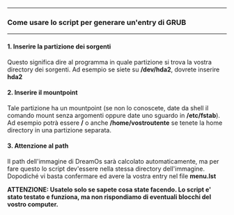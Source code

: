 * * *
### Come usare lo script per generare un'entry di GRUB #
* * *

#### 1. Inserire la partizione dei sorgenti
Questo significa dire al programma in quale partizione si trova la vostra directory dei sorgenti.
Ad esempio se siete su **/dev/hda2**, dovrete inserire **hda2**

#### 2. Inserire il mountpoint
Tale partizione ha un mountpoint (se non lo conoscete, date da shell il comando mount senza argomenti oppure date uno sguardo in **/etc/fstab**). Ad esempio potrà essere **/** o anche **/home/vostroutente** se tenete la home directory in una partizione separata.

#### 3. Attenzione al path
Il path dell'immagine di DreamOs sarà calcolato automaticamente, ma per fare questo lo script dev'essere nella stessa directory dell'immagine.
Dopodiché vi basta confermare ed avere la vostra entry nel file **menu.lst**

**ATTENZIONE: Usatelo solo se sapete cosa state facendo. Lo script e' stato testato e funziona, ma non rispondiamo di eventuali blocchi del vostro computer.**

